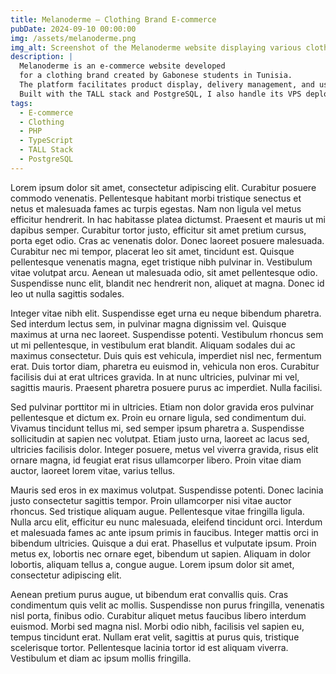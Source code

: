 ```yaml
---
title: Melanoderme – Clothing Brand E-commerce
pubDate: 2024-09-10 00:00:00
img: /assets/melanoderme.png
img_alt: Screenshot of the Melanoderme website displaying various clothing items and a clean layout.
description: |
  Melanoderme is an e-commerce website developed
  for a clothing brand created by Gabonese students in Tunisia.
  The platform facilitates product display, delivery management, and user sales.
  Built with the TALL stack and PostgreSQL, I also handle its VPS deployment.
tags:
  - E-commerce
  - Clothing
  - PHP
  - TypeScript
  - TALL Stack
  - PostgreSQL
---
```


Lorem ipsum dolor sit amet, consectetur adipiscing elit. Curabitur posuere
commodo venenatis. Pellentesque habitant morbi tristique senectus et netus et
malesuada fames ac turpis egestas. Nam non ligula vel metus efficitur hendrerit.
In hac habitasse platea dictumst. Praesent et mauris ut mi dapibus semper.
Curabitur tortor justo, efficitur sit amet pretium cursus, porta eget odio. Cras
ac venenatis dolor. Donec laoreet posuere malesuada. Curabitur nec mi tempor,
placerat leo sit amet, tincidunt est. Quisque pellentesque venenatis magna, eget
tristique nibh pulvinar in. Vestibulum vitae volutpat arcu. Aenean ut malesuada
odio, sit amet pellentesque odio. Suspendisse nunc elit, blandit nec hendrerit
non, aliquet at magna. Donec id leo ut nulla sagittis sodales.

Integer vitae nibh elit. Suspendisse eget urna eu neque bibendum pharetra. Sed
interdum lectus sem, in pulvinar magna dignissim vel. Quisque maximus at urna
nec laoreet. Suspendisse potenti. Vestibulum rhoncus sem ut mi pellentesque, in
vestibulum erat blandit. Aliquam sodales dui ac maximus consectetur. Duis quis
est vehicula, imperdiet nisl nec, fermentum erat. Duis tortor diam, pharetra eu
euismod in, vehicula non eros. Curabitur facilisis dui at erat ultrices gravida.
In at nunc ultricies, pulvinar mi vel, sagittis mauris. Praesent pharetra
posuere purus ac imperdiet. Nulla facilisi.

Sed pulvinar porttitor mi in ultricies. Etiam non dolor gravida eros pulvinar
pellentesque et dictum ex. Proin eu ornare ligula, sed condimentum dui. Vivamus
tincidunt tellus mi, sed semper ipsum pharetra a. Suspendisse sollicitudin at
sapien nec volutpat. Etiam justo urna, laoreet ac lacus sed, ultricies facilisis
dolor. Integer posuere, metus vel viverra gravida, risus elit ornare magna, id
feugiat erat risus ullamcorper libero. Proin vitae diam auctor, laoreet lorem
vitae, varius tellus.

Mauris sed eros in ex maximus volutpat. Suspendisse potenti. Donec lacinia justo
consectetur sagittis tempor. Proin ullamcorper nisi vitae auctor rhoncus. Sed
tristique aliquam augue. Pellentesque vitae fringilla ligula. Nulla arcu elit,
efficitur eu nunc malesuada, eleifend tincidunt orci. Interdum et malesuada
fames ac ante ipsum primis in faucibus. Integer mattis orci in bibendum
ultricies. Quisque a dui erat. Phasellus et vulputate ipsum. Proin metus ex,
lobortis nec ornare eget, bibendum ut sapien. Aliquam in dolor lobortis, aliquam
tellus a, congue augue. Lorem ipsum dolor sit amet, consectetur adipiscing elit.

Aenean pretium purus augue, ut bibendum erat convallis quis. Cras condimentum
quis velit ac mollis. Suspendisse non purus fringilla, venenatis nisl porta,
finibus odio. Curabitur aliquet metus faucibus libero interdum euismod. Morbi
sed magna nisl. Morbi odio nibh, facilisis vel sapien eu, tempus tincidunt erat.
Nullam erat velit, sagittis at purus quis, tristique scelerisque tortor.
Pellentesque lacinia tortor id est aliquam viverra. Vestibulum et diam ac ipsum
mollis fringilla.
